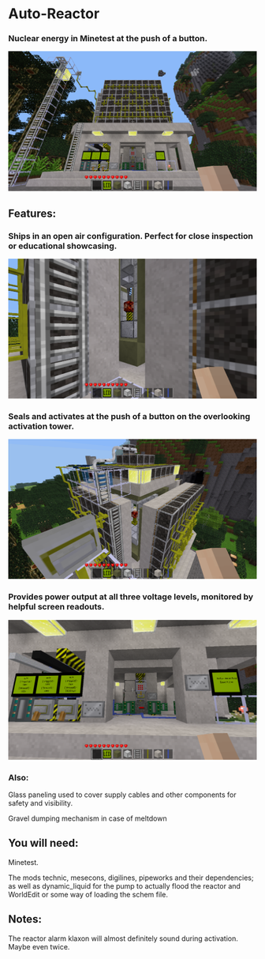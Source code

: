 # Auto-Reactor
### Nuclear energy in Minetest at the push of a button.
![Front](pics/front.png)
## Features:
  ### Ships in an open air configuration. Perfect for close inspection or educational showcasing.
  ![Core](pics/core.png)
  ### Seals and activates at the push of a button on the overlooking activation tower.
  ![Activation Tower](pics/activation_tower.png)
  ### Provides power output at all three voltage levels, monitored by helpful screen readouts.
  ![Screens](pics/screens.png)
  ### Also:
  
  Glass paneling used to cover supply cables and other components for safety and visibility.
  
  Gravel dumping mechanism in case of meltdown
  
  
## You will need:
  Minetest.
  
  The mods technic, mesecons, digilines, pipeworks and their dependencies; as well as dynamic_liquid for the pump to actually flood the reactor and WorldEdit or some way of loading the schem file.

## Notes:
  The reactor alarm klaxon will almost definitely sound during activation. Maybe even twice.
